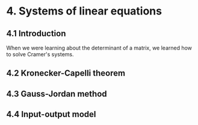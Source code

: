 # 4. Systems of linear equations

## 4.1 Introduction
When we were learning about the determinant of a matrix, we learned how to solve Cramer's systems.

## 4.2 Kronecker-Capelli theorem

## 4.3 Gauss-Jordan method

## 4.4 Input-output model